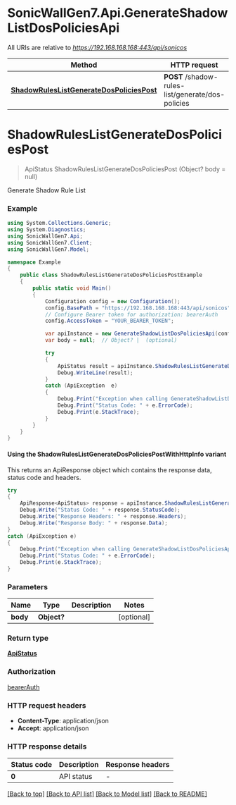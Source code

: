 # SonicWallGen7.Api.GenerateShadowListDosPoliciesApi

All URIs are relative to *https://192.168.168.168:443/api/sonicos*

| Method | HTTP request | Description |
|--------|--------------|-------------|
| [**ShadowRulesListGenerateDosPoliciesPost**](GenerateShadowListDosPoliciesApi.md#shadowruleslistgeneratedospoliciespost) | **POST** /shadow-rules-list/generate/dos-policies |  |

<a id="shadowruleslistgeneratedospoliciespost"></a>
# **ShadowRulesListGenerateDosPoliciesPost**
> ApiStatus ShadowRulesListGenerateDosPoliciesPost (Object? body = null)



Generate Shadow Rule List

### Example
```csharp
using System.Collections.Generic;
using System.Diagnostics;
using SonicWallGen7.Api;
using SonicWallGen7.Client;
using SonicWallGen7.Model;

namespace Example
{
    public class ShadowRulesListGenerateDosPoliciesPostExample
    {
        public static void Main()
        {
            Configuration config = new Configuration();
            config.BasePath = "https://192.168.168.168:443/api/sonicos";
            // Configure Bearer token for authorization: bearerAuth
            config.AccessToken = "YOUR_BEARER_TOKEN";

            var apiInstance = new GenerateShadowListDosPoliciesApi(config);
            var body = null;  // Object? |  (optional) 

            try
            {
                ApiStatus result = apiInstance.ShadowRulesListGenerateDosPoliciesPost(body);
                Debug.WriteLine(result);
            }
            catch (ApiException  e)
            {
                Debug.Print("Exception when calling GenerateShadowListDosPoliciesApi.ShadowRulesListGenerateDosPoliciesPost: " + e.Message);
                Debug.Print("Status Code: " + e.ErrorCode);
                Debug.Print(e.StackTrace);
            }
        }
    }
}
```

#### Using the ShadowRulesListGenerateDosPoliciesPostWithHttpInfo variant
This returns an ApiResponse object which contains the response data, status code and headers.

```csharp
try
{
    ApiResponse<ApiStatus> response = apiInstance.ShadowRulesListGenerateDosPoliciesPostWithHttpInfo(body);
    Debug.Write("Status Code: " + response.StatusCode);
    Debug.Write("Response Headers: " + response.Headers);
    Debug.Write("Response Body: " + response.Data);
}
catch (ApiException e)
{
    Debug.Print("Exception when calling GenerateShadowListDosPoliciesApi.ShadowRulesListGenerateDosPoliciesPostWithHttpInfo: " + e.Message);
    Debug.Print("Status Code: " + e.ErrorCode);
    Debug.Print(e.StackTrace);
}
```

### Parameters

| Name | Type | Description | Notes |
|------|------|-------------|-------|
| **body** | **Object?** |  | [optional]  |

### Return type

[**ApiStatus**](ApiStatus.md)

### Authorization

[bearerAuth](../README.md#bearerAuth)

### HTTP request headers

 - **Content-Type**: application/json
 - **Accept**: application/json


### HTTP response details
| Status code | Description | Response headers |
|-------------|-------------|------------------|
| **0** | API status |  -  |

[[Back to top]](#) [[Back to API list]](../README.md#documentation-for-api-endpoints) [[Back to Model list]](../README.md#documentation-for-models) [[Back to README]](../README.md)

